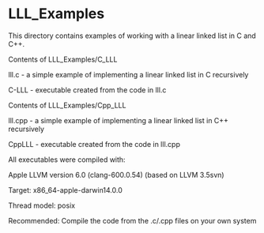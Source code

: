 LLL_Examples
============

<p>This directory contains examples of working with a linear linked list in C and C++.</p>

<p>Contents of LLL_Examples/C_LLL</p>
<p>lll.c - a simple example of implementing a linear linked list in C recursively</p>
<p>C-LLL - executable created from the code in lll.c</p> 

<p>Contents of LLL_Examples/Cpp_LLL</p>
<p>lll.cpp - a simple example of implementing a linear linked list in C++ recursively</p>
<p>CppLLL - executable created from the code in lll.cpp</p>

<p>All executables were compiled with:</p>
<p>Apple LLVM version 6.0 (clang-600.0.54) (based on LLVM 3.5svn)</p>
<p>Target: x86_64-apple-darwin14.0.0</p>
<p>Thread model: posix</p>

Recommended: Compile the code from the .c/.cpp files on your own system

